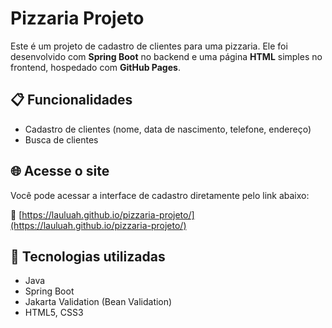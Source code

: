 # Pizzaria Projeto

Este é um projeto de cadastro de clientes para uma pizzaria. Ele foi desenvolvido com **Spring Boot** no backend e uma página **HTML** simples no frontend, hospedado com **GitHub Pages**.

## 📋 Funcionalidades

- Cadastro de clientes (nome, data de nascimento, telefone, endereço)
- Busca de clientes

## 🌐 Acesse o site

Você pode acessar a interface de cadastro diretamente pelo link abaixo:

🔗 [https://lauluah.github.io/pizzaria-projeto/](https://lauluah.github.io/pizzaria-projeto/)

## 🚀 Tecnologias utilizadas

- Java
- Spring Boot
- Jakarta Validation (Bean Validation)
- HTML5, CSS3
